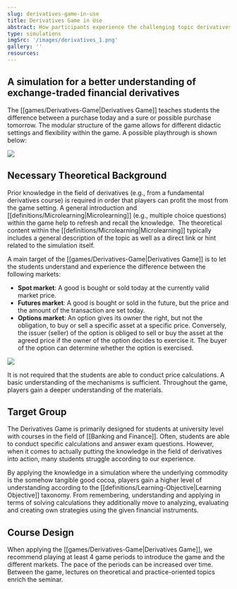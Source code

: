 ```yaml
---
slug: derivatives-game-in-use
title: Derivatives Game in Use
abstract: How participants experience the challenging topic derivatives in a Game-Based Learning setting. The Derivatives Game teaches students the difference between a purchase today and a sure or possible purchase tomorrow.
type: simulations
imgSrc: '/images/derivatives_1.png'
gallery: ''
resources:
---
```


## A simulation for a better understanding of exchange-traded financial derivatives

The [[games/Derivatives-Game|Derivatives Game]] teaches students the difference between a purchase today and a sure or possible purchase tomorrow. The modular structure of the game allows for different didactic settings and flexibility within the game. A possible playthrough is shown below:

![](https://sos-ch-dk-2.exo.io/gbl-uzh/UC_DG_SimulationProcess_bg.png)

## Necessary Theoretical Background

Prior knowledge in the field of derivatives (e.g., from a fundamental derivatives course) is required in order that players can profit the most from the game setting. A general introduction and [[definitions/Microlearning|Microlearning]] (e.g., multiple choice questions) within the game help to refresh and recall the knowledge.  The theoretical content within the [[definitions/Microlearning|Microlearning]] typically includes a general description of the topic as well as a direct link or hint related to the simulation itself.

A main target of the [[games/Derivatives-Game|Derivatives Game]] is to let the students understand and experience the difference between the following markets:

- **Spot market**: A good is bought or sold today at the currently valid market price.
- **Futures market**: A good is bought or sold in the future, but the price and the amount of the transaction are set today.
- **Options market**: An option gives its owner the right, but not the obligation, to buy or sell a specific asset at a specific price. Conversely, the issuer (seller) of the option is obliged to sell or buy the asset at the agreed price if the owner of the option decides to exercise it. The buyer of the option can determine whether the option is exercised.

![](https://sos-ch-dk-2.exo.io/gbl-uzh/UC_DG_TheoreticalBackground_bg.png)

It is not required that the students are able to conduct price calculations. A basic understanding of the mechanisms is sufficient. Throughout the game, players gain a deeper understanding of the materials.

## Target Group

The Derivatives Game is primarily designed for students at university level with courses in the field of [[Banking and Finance]]. Often, students are able to conduct specific calculations and answer exam questions. However, when it comes to actually putting the knowledge in the field of derivatives into action, many students struggle according to our experience.

By applying the knowledge in a simulation where the underlying commodity is the somehow tangible good cocoa, players gain a higher level of understanding according to the [[definitions/Learning-Objective|Learning Objective]] taxonomy. From remembering, understanding and applying in terms of solving calculations they additionally move to analyzing, evaluating and creating own strategies using the given financial instruments.

## Course Design

When applying the [[games/Derivatives-Game|Derivatives Game]], we recommend playing at least 4 game periods to introduce the game and the different markets. The pace of the periods can be increased over time. Between the game, lectures on theoretical and practice-oriented topics enrich the seminar.
